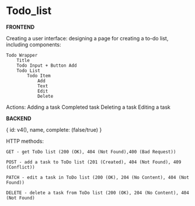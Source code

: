 # Todo_list

**FRONTEND**

Creating a user interface: designing a page for creating a to-do list, including components:

	Todo Wrapper
		Title
		Todo Input + Button Add
		Todo List
			Todo Item
				Add
				Text
				Edit
				Delete
				

Actions:
	Adding a task
	Сompleted task
	Deleting a task
	Editing a task


**BACKEND**

{
	id: v4(),
	name,
	complete: (false/true)
}

HTTP methods:

	GET - get ToDo list (200 (OK), 404 (Not Found),400 (Bad Request))

	POST - add a task to ToDo list (201 (Created), 404 (Not Found), 409 (Conflict))

	PATCH - edit a task in ToDo list (200 (OK), 204 (No Content), 404 (Not Found))

	DELETE - delete a task from ToDo list (200 (OK), 204 (No Content), 404 (Not Found)

	
